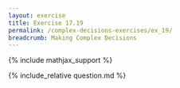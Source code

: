 ```yaml
---
layout: exercise
title: Exercise 17.19
permalink: /complex-decisions-exercises/ex_19/
breadcrumb: Making Complex Decisions
---
```


{% include mathjax_support %}

<div><i class="arrow-up loader" data-chapter="complex-decisions-exercises" data-exercise="ex_19" data-rating="0"></i></div>
{% include_relative question.md %}
